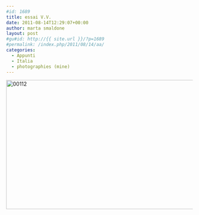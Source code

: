 ```yaml
---
#id: 1689
title: essai V.V.
date: 2011-08-14T12:29:07+00:00
author: marta smaldone
layout: post
#gu#id: http://{{ site.url }}/?p=1689
#permalink: /index.php/2011/08/14/aa/
categories:
  - Appunti
  - Italia
  - photographies (mine)
---
```

<img class="aligncenter size-full wp-image-3571" src="{{ site.url }}/images/uploads/2011/08/00112-1.jpg" alt="00112" width="529" height="350" srcset="{{ site.url }}/images/uploads/2011/08/00112-1.jpg 529w, {{ site.url }}/images/uploads/2011/08/00112-1-300x198.jpg 300w" sizes="(max-width: 529px) 100vw, 529px" />